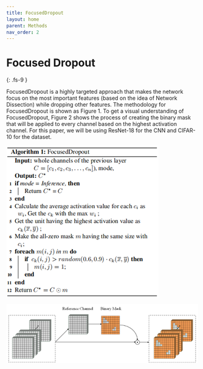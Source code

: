 ```yaml
---
title: FocusedDropout
layout: home
parent: Methods
nav_order: 2
---
```


# Focused Dropout
{: .fs-9 }

FocusedDropout is a highly targeted approach that makes the network focus on the most important features (based on the idea of Network Dissection) while dropping 
other features. The methodology for FocusedDropout is shown as Figure 1. To get a visual understanding of FocusedDropout, Figure 2 shows the process of creating the 
binary mask that will be applied to every channel based on the highest activation channel. For this paper, we will be using ResNet-18 for the CNN and CIFAR-10 for 
the dataset.

![Alt Text](images/focuseddropout.png)

![Alt Text](images/focuseddropout_binarymask.png)
